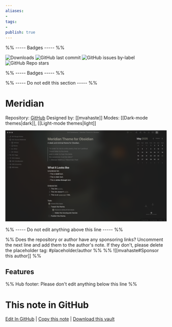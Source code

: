 ```yaml
---
aliases:
- 
tags: 
- 
publish: true
---
```


%% ----- Badges ----- %%

![Downloads](https://img.shields.io/badge/downloads-3141-573E7A?style=for-the-badge&logo=)
![GitHub last commit](https://img.shields.io/github/last-commit/mvahaste/meridian?color=573E7A&label=last%20update&logo=github&style=for-the-badge)
![GitHub issues by-label](https://img.shields.io/github/issues/mvahaste/meridian/help%20wanted?color=573E7A&logo=github&style=for-the-badge) 
![GitHub Repo stars](https://img.shields.io/github/stars/mvahaste/meridian?color=573E7A&logo=github&style=for-the-badge)

%% ----- Badges ----- %%

%% ----- Do not edit this section ----- %%

# Meridian

Repository: [GitHub](https://github.com/mvahaste/meridian)
Designed by: [[mvahaste]]
Modes: [[Dark-mode themes|dark]], [[Light-mode themes|light]]



![screenshot](https://github.com/mvahaste/meridian/raw/HEAD/preview.png)

%% ----- Do not edit anything above this line ----- %% 

%% Does the repository or author have any sponsoring links? Uncomment the next line and add them to the author's note. If they don't, please delete the placeholder tag: #placeholder/author %%
%% ![[mvahaste#Sponsor this author]] %%


## Features



%% Hub footer: Please don't edit anything below this line %%

# This note in GitHub

<span class="git-footer">[Edit In GitHub](https://github.dev/obsidian-community/obsidian-hub/blob/main/02%20-%20Community%20Expansions/02.05%20All%20Community%20Expansions/Themes/Meridian.md "git-hub-edit-note") | [Copy this note](https://raw.githubusercontent.com/obsidian-community/obsidian-hub/main/02%20-%20Community%20Expansions/02.05%20All%20Community%20Expansions/Themes/Meridian.md "git-hub-copy-note") | [Download this vault](https://github.com/obsidian-community/obsidian-hub/archive/refs/heads/main.zip "git-hub-download-vault") </span>

